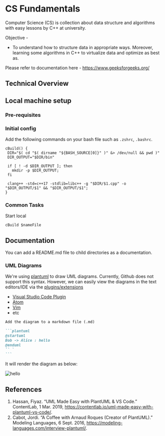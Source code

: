 # CS Fundamentals

Computer Science (CS) is collection about data structure and algorithms with easy lessons by C++ at university.

Objective -

- To understand how to structure data in appropriate ways. Moreover, learning some algorithms in C++ to virtualize data and optimize as best as.

Please refer to documentation here - https://www.geeksforgeeks.org/

## Technical Overview


## Local machine setup

### Pre-requisites

### Initial config

Add the following commands on your bash file such as `.zshrc`, `.bashrc`.
```
cBuild() {
 DIR="$( cd "$( dirname "${BASH_SOURCE[0]}" )" &> /dev/null && pwd )"
 DIR_OUTPUT="$DIR/bin"

 if [ ! -d $DIR_OUTPUT ]; then
   mkdir -p $DIR_OUTPUT;
 fi

 clang++ -std=c++17 -stdlib=libc++ -g "$DIR/$1.cpp" -o "$DIR_OUTPUT/$1" && "$DIR_OUTPUT/$1";
}
```

### Common Tasks

Start local

`cBuild $nameFile`

## Documentation

You can add a README.md file to child directories as a documentation.

### UML Diagrams

We're using [plantuml](https://plantuml.com/) to draw UML diagrams.
Currently, Github does not support this syntax. However, we can easily view the diagrams in the text editors/IDE via the [plugins/extensions](https://plantuml.com/running)

- [Visual Studio Code Plugin](https://marketplace.visualstudio.com/items?itemName=jebbs.plantuml)
- [Atom](https://atom.io/packages/plantuml)
- [Vim](https://github.com/iamcco/markdown-preview.nvim)
- etc

````md
Add the diagram to a markdown file (.md)

```plantuml
@startuml
Bob -> Alice : hello
@enduml
`` `
```
````

It will render the diagram as below:

![hello](http://www.plantuml.com/plantuml/png/SyfFKj2rKt3CoKnELR1Io4ZDoSa70000)

## References

1. Hassan, Fiyaz. “UML Made Easy with PlantUML & VS Code.” ContentLab, 1 Mar. 2019, https://contentlab.io/uml-made-easy-with-plantuml-vs-code/.
1. Cabot, Jordi. “A Coffee with Arnaud Roques (Creator of PlantUML).” Modeling Languages, 6 Sept. 2016, https://modeling-languages.com/interview-plantuml/.
